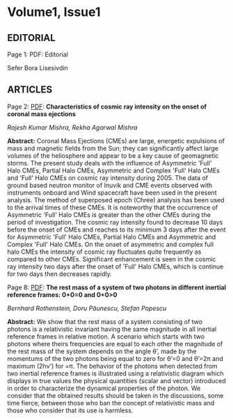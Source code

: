 # Volume1, Issue1

## EDITORIAL

Page 1: PDF: Editorial

Sefer Bora Lisesivdin     

## ARTICLES

Page 2: [PDF](pdfs/1-1-mishra.pdf): **Characteristics of cosmic ray intensity on the onset of coronal mass ejections**

*Rajesh Kumar Mishra, Rekha Agarwal Mishra*

**Abstract:** Coronal Mass Ejections (CMEs) are large, energetic expulsions of mass and magnetic fields from the Sun; they can significantly affect large volumes of the heliosphere and appear to be a key cause of geomagnetic storms. The present study deals with the influence of Asymmetric 'Full' Halo CMEs, Partial Halo CMEs, Asymmetric and Complex 'Full' Halo CMEs and 'Full' Halo CMEs on cosmic ray intensity during 2005. The data of ground based neutron monitor of Inuvik and CME events observed with instruments onboard and Wind spacecraft have been used in the present analysis. The method of superposed epoch (Chree) analysis has been used to the arrival times of these CMEs. It is noteworthy that the occurrence of Asymmetric 'Full' Halo CMEs is greater than the other CMEs during the period of investigation. The cosmic ray intensity found to decrease 10 days before the onset of CMEs and reaches to its minimum 3 days after the event for Asymmetric 'Full' Halo CMEs, Partial Halo CMEs and Asymmetric and Complex 'Full' Halo CMEs. On the onset of asymmetric and complex full halo CMEs the intensity of cosmic ray fluctuates quite frequently as compared to other CMEs. Significant enhancement is seen in the cosmic ray intensity two days after the onset of 'Full' Halo CMEs, which is continue for two days then decreases rapidly.


Page 8: [PDF](pdfs/1-1-rothenstein.pdf): **The rest mass of a system of two photons in different inertial reference frames: 0+0=0 and 0+0>0**

*Bernhard Rothenstein, Doru Păunescu, Stefan Popescu*

**Abstract:** We show that the rest mass of a system consisting of two photons is a relativistic invariant having the same magnitude in all inertial reference frames in relative motion. A scenario which starts with two photons where theirs frequencies are equal to each other the magnitude of the rest mass of the system depends on the angle θ’, made by the momentums of the two photons being equal to zero for θ’=0 and θ’=2π and maximum (2hν’) for =π. The behavior of the photons when detected from two inertial reference frames is illustrated using a relativistic diagram which displays in true values the physical quantities (scalar and vector) introduced in order to characterize the dynamical properties of the photon. We consider that the obtained results should be taken in the discussions, some time fierce, between those who ban the concept of relativistic mass and those who consider that its use is harmless.
